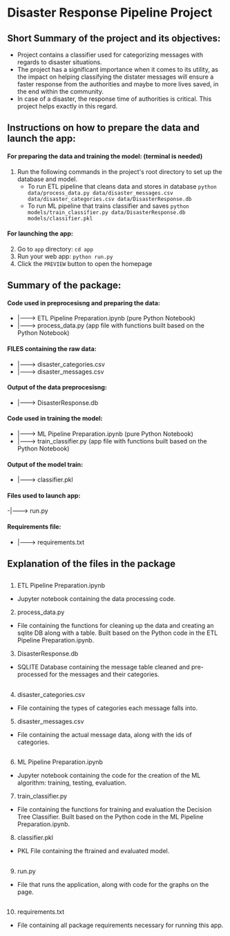 # Disaster Response Pipeline Project

## Short Summary of the project and its objectives:

- Project contains a classifier used for categorizing messages with regards to disaster situations.
- The project has a significant importance when it comes to its utility, as the impact on helping classifying the distater messages will ensure a faster response from the authorities and maybe to more lives saved, in the end within the community.
- In case of a disaster, the response time of authorities is critical. This project helps exactly in this regard.


##  Instructions on how to prepare the data and launch the app:

#### For preparing the data and training the model: (terminal is needed)

1. Run the following commands in the project's root directory to set up the database and model.
    - To run ETL pipeline that cleans data and stores in database
        `python data/process_data.py data/disaster_messages.csv data/disaster_categories.csv data/DisasterResponse.db`
    - To run ML pipeline that trains classifier and saves
        `python models/train_classifier.py data/DisasterResponse.db models/classifier.pkl`

#### For launching the app:

2. Go to `app` directory: `cd app`
3. Run your web app: `python run.py`
4. Click the `PREVIEW` button to open the homepage



## Summary of the package:

#### Code used in preprocesisng and preparing the data:
- |---> ETL Pipeline Preparation.ipynb (pure Python Notebook)
- |---> process_data.py (app file with functions built based on the Python Notebook)

#### FILES containing the raw data:
- |---> disaster_categories.csv
- |---> disaster_messages.csv

#### Output of the data preprocesisng:
- |---> DisasterResponse.db


#### Code used in training the model:
- |---> ML Pipeline Preparation.ipynb (pure Python Notebook)
- |---> train_classifier.py (app file with functions built based on the Python Notebook)

#### Output of the model train:
- |---> classifier.pkl

#### Files used to launch app:
-|---> run.py

#### Requirements file:
- |---> requirements.txt


## Explanation of the files in the package

##

1. ETL Pipeline Preparation.ipynb
- Jupyter notebook containing the data processing code.
2. process_data.py
- File containing the functions for cleaning up the data and creating an sqlite DB along with a table. Built based on the Python code in the ETL Pipeline Preparation.ipynb.
3. DisasterResponse.db
- SQLITE Database containing the message table cleaned and pre-processed for the messages and their categories.

##

4. disaster_categories.csv
- File containing the types of categories each message falls into.
5. disaster_messages.csv
- File containing the actual message data, along with the ids of categories.

##

6. ML Pipeline Preparation.ipynb
- Jupyter notebook containing the code for the creation of the ML algorithm: training, testing, evaluation.
7. train_classifier.py
- File containing the functions for training and evaluation the Decision Tree Classifier. Built based on the Python code in the ML Pipeline Preparation.ipynb.
8. classifier.pkl
- PKL File containing the ftrained and evaluated model.

##

9. run.py
- File that runs the application, along with code for the graphs on the page.

##

10. requirements.txt
- File containing all package requirements necessary for running this app.
